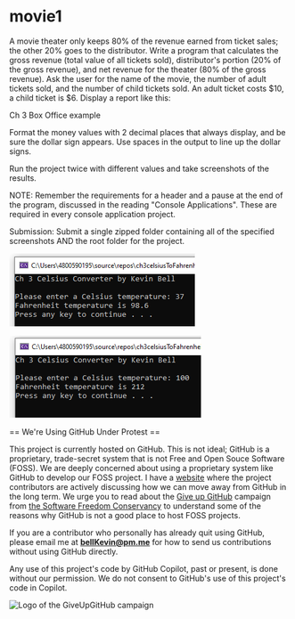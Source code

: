 # movie1
A movie theater only keeps 80% of the revenue earned from ticket sales; the other 20% goes to the distributor. Write a program that calculates the gross revenue (total value of all tickets sold), distributor's portion (20% of the gross revenue), and net revenue for the theater (80% of the gross revenue). Ask the user for the name of the movie, the number of adult tickets sold, and the number of child tickets sold. An adult ticket costs $10, a child ticket is $6. Display a report like this:

Ch 3 Box Office example

Format the money values with 2 decimal places that always display, and be sure the dollar sign appears. Use spaces in the output to line up the dollar signs.

Run the project twice with different values and take screenshots of the results.

 

NOTE: Remember the requirements for a header and a pause at the end of the program, discussed in the reading "Console Applications". These are required in every console application project.

Submission: Submit a single zipped folder containing all of the specified screenshots AND the root folder for the project.

![1](https://github.com/bell-kevin/ch3celsiusToFahrenheitConverter/blob/main/ch3celsiusToFahrenheitConverter/temp1.PNG)

![2](https://github.com/bell-kevin/ch3celsiusToFahrenheitConverter/blob/main/ch3celsiusToFahrenheitConverter/temp2.PNG)

== We're Using GitHub Under Protest ==

This project is currently hosted on GitHub.  This is not ideal; GitHub is a
proprietary, trade-secret system that is not Free and Open Souce Software
(FOSS).  We are deeply concerned about using a proprietary system like GitHub
to develop our FOSS project. I have a [website](https://bellKevin.me) where the
project contributors are actively discussing how we can move away from GitHub
in the long term.  We urge you to read about the [Give up GitHub](https://GiveUpGitHub.org) campaign 
from [the Software Freedom Conservancy](https://sfconservancy.org) to understand some of the reasons why GitHub is not 
a good place to host FOSS projects.

If you are a contributor who personally has already quit using GitHub, please
email me at **bellKevin@pm.me** for how to send us contributions without
using GitHub directly.

Any use of this project's code by GitHub Copilot, past or present, is done
without our permission.  We do not consent to GitHub's use of this project's
code in Copilot.

![Logo of the GiveUpGitHub campaign](https://sfconservancy.org/img/GiveUpGitHub.png)
